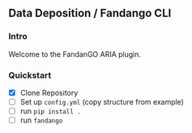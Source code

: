 ## Data Deposition / Fandango CLI

### Intro

Welcome to the FandanGO ARIA plugin. 

### Quickstart

- [x] Clone Repository 
- [ ] Set up `config.yml` (copy structure from example)
- [ ] run `pip install .`
- [ ] run `fandango`